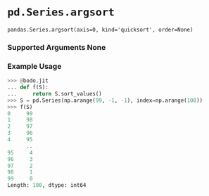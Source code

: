 # `pd.Series.argsort`

`pandas.Series.argsort(axis=0, kind='quicksort', order=None)`

### Supported Arguments None

### Example Usage

```py
>>> @bodo.jit
... def f(S):
...     return S.sort_values()
>>> S = pd.Series(np.arange(99, -1, -1), index=np.arange(100))
>>> f(S)
0     99
1     98
2     97
3     96
4     95
      ..
95     4
96     3
97     2
98     1
99     0
Length: 100, dtype: int64
```
